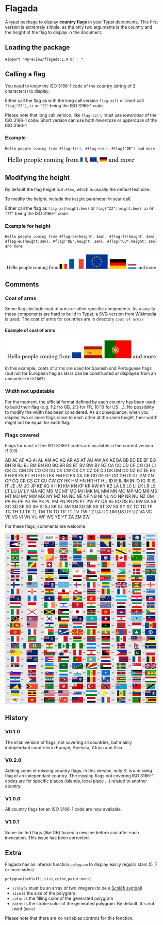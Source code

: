 # Flagada

A typst package to display **country flags** in your Typst documents. This first version is extremely simple, as the only two arguments is the country and the height of the flag to display in the document.

## Loading the package

```typst
#import "@preview/flagada:1.0.0" : *
```

## Calling a flag

You need to know the ISO 3166-1 code of the country (string of 2 characters) to display.

Either call the flag as with the long call version `flag-zz()` or short call `flag("ZZ")`,  `zz` or `"ZZ"` being the ISO 3166-1 code.

Please note that long call version, like `flag-zz()`, must use _lowercase_ of the ISO 3166-1 code. Short version can use both _lowercase_ or _uppercase_ of the ISO 3166-1

### Example

```typst
Hello people coming from #flag-fr(), #flag-eu(), #flag("DE") and more
```

![Hello people coming from France, Europe, Germany and more](doc/example_1.png)

## Modifying the height

By default the flag height is `0.65em`, which is usually the default text size.

To modify the height, include the `height` parameter in your call.

Either call the flag as `flag-zz(height:6em)` or `flag("ZZ",height:6em)`, `zz` or `"ZZ"` being the ISO 3166-1 code.

### Example for height

```typst
Hello people coming from #flag-be(height: 1em), #flag-fr(height: 2em), #flag-eu(height:3em), #flag("DE",height: 2em), #flag("LU",height: 1em) and more
```

![Hello people coming from Belgium, France, Europe, Germany, Luxembourg and more](doc/example_2.png)

## Comments

### Coat of arms

Some flags include coat of arms or other specific components. As ususally these components are hard to build in Typst, a SVG version from Wikimedia is used. The coat of arms for countries are in directory `coat of arms/`

#### Example of coat of arms

![Hello people coming from Europe, Spain, Portugal and more](doc/example_3.png)

In this example, coats of arms are used for Spanish and Portuguese flags (but not for European flag as stars can be constructed or displayed from an unicode like `U+2605`)

### Width not updatable

For the moment, the official format defined by each country has been used to build their flag (e.g. 1:2 fro GB, 2:3 for FR, 10:19 for US ...). No possibility to modify the width has been considered. As a consequence, when you display two or more flags close to each other at the same height, their width might not be equal for each flag.

### Flags covered

Flags for most of the ISO 3166-1 codes are available in the current version (1.0.0):

AD AE AF AG AI AL AM AO AQ AR AS AT AU AW AX AZ BA BB BD BE BF BG BH BI BJ BL BM BN BO BQ BR BS BT BV BW BY BZ CA CC CD CF CG CH CI CK CL CM CN CO CR CU CV CW CX CY CZ DE DJ DK DM DO DZ EC EE EG EH ER ES ET EU FI FJ FK FM FO FR GA GB GD GE GF GG GH GI GL GM GN GP GQ GR GS GT GU GW GY HK HM HN HR HT HU ID IE IL IM IN IO IQ IR IS IT JE JM JO JP KE KG KH KI KM KN KP KR KW KY KZ LA LB LC LI LK LR LS LT LU LV LY MA MC MD ME MF MG MH MK ML MM MN MO MP MQ MR MS MT MU MV MW MX MY MZ NA NC NE NF NG NI NL NO NP NR NU NZ OM PA PE PF PG PH PK PL PM PN PR PS PT PW PY QA RE RO RS RU RW SA SB SC SD SE SG SH SI SJ SK SL SM SN SO SR SS ST SV SX SY SZ TC TD TF TG TH TJ TK TL TM TN TO TR TT TV TW TZ UA UG UM US UY UZ VA VC VE VG VI VN VU WF WS YE YT
ZA ZM ZW

For these flags, comments are welcome

![A list of flags available in flagada](doc/example_4.png)

## History

### V0.1.0

The inital version of flags, not covering all countries, but mainly independant countries in Europe, America, Africa and Asia.

### V0.2.0

Adding some of missing country flags. In this version, only KI is a missing flag of an independant country. The missing flags not covering ISO 3166-1 codes are for specific places (islands, local place ...) related to another country.

### V1.0.0

All country flags for an ISO 3166-1 code are now available.

### V1.0.1

Some limited flags (like GB) forced a newline before and after each invocation. This issue has been corrected.

## Extra

Flagada has an internal function `polygram` to display easily regular stars (5, 7 or more sides)

```typst
polygram(schlafli,size,color,paint:none)
```

- `schlafi` must be an array of two integers (to be a [Schläfi symbol](https://en.wikipedia.org/wiki/Schl%C3%A4fli_symbol))
- `size` is the size of the polygram
- `color` is the filling color of the generated polygram
- `paint` is the stroke color of the generated polygram. By default, it is not used (`none`)

Please note that there are no variables controls for this fonction.
